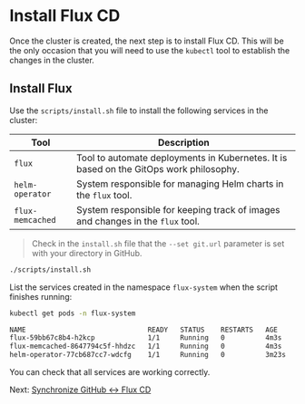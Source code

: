 # Install Flux CD

Once the cluster is created, the next step is to install Flux CD. This will be the only occasion that you will need to use the `kubectl` tool to establish the changes in the cluster.

## Install Flux

Use the `scripts/install.sh` file to install the following services in the cluster:

|Tool             |Description|
|-----------------|-----------|
|`flux`           |Tool to automate deployments in Kubernetes. It is based on the GitOps work philosophy.|
|`helm-operator`  |System responsible for managing Helm charts in the `flux` tool.|
|`flux-memcached` |System responsible for keeping track of images and changes in the `flux` tool.|

> Check in the `install.sh` file that the `--set git.url` parameter is set with your directory in GitHub.

```bash
./scripts/install.sh
```

List the services created in the namespace `flux-system` when the script finishes running:

```bash
kubectl get pods -n flux-system

NAME                              READY   STATUS    RESTARTS   AGE
flux-59bb67c8b4-h2kcp             1/1     Running   0          4m3s
flux-memcached-8647794c5f-hhdzc   1/1     Running   0          4m3s
helm-operator-77cb687cc7-wdcfg    1/1     Running   0          3m23s
```

You can check that all services are working correctly.

Next: [Synchronize GitHub <-> Flux CD](07-syncronice-github-fluxcd.md)
